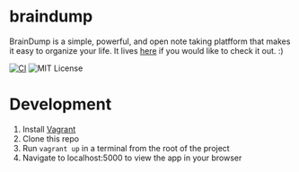 # braindump
BrainDump is a simple, powerful, and open note taking platfform that makes it easy to organize your life. It lives [here](http://braindump.pw) if you would like to check it out. :)

[![CI](https://circleci.com/gh/levlaz/braindump.svg?style=shield&circle-token=:circle-token)](https://circleci.com/gh/levlaz/braindump) ![MIT License](https://img.shields.io/github/license/mashape/apistatus.svg)

# Development

1. Install [Vagrant](https://www.vagrantup.com/)
2. Clone this repo
3. Run `vagrant up` in a terminal from the root of the project
4. Navigate to localhost:5000 to view the app in your browser
